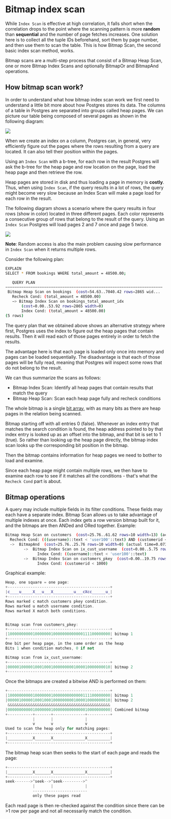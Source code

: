 # Bitmap index scan

While `Index Scan` is effective at high correlation, it falls short when the correlation drops to the point where the scanning pattern is more **random** than **sequential** and the number of page fetches increases. One solution here is to collect all the tuple IDs beforehand, sort them by page number, and then use them to scan the table. This is how Bitmap Scan, the second basic index scan method, works.

Bitmap scans are a multi-step process that consist of a Bitmap Heap Scan, one or more Bitmap Index Scans and optionally BitmapOr and BitmapAnd operations.

## How bitmap scan work?

In order to understand what how bitmap index scan work we first need to understand a little bit more about how Postgres stores its data. The columns of a table in Postgres are separated into groups called heap pages. We can picture our table being composed of several pages as shown in the following diagram:

![](https://user-images.githubusercontent.com/17776979/270002996-e6600aab-0063-4293-97d9-d63e9bb9bcad.png)

When we create an index on a column, Postgres can, in general, very efficiently figure out the pages where the rows resulting from a query are located. It can also tell their position within the pages.

Using an `Index Scan` with a b-tree, for each row in the result Postgres will ask the b-tree for the heap page and row location on the page, load the heap page and then retrieve the row.

Heap pages are stored in disk and thus loading a page in memory is **costly**. Thus, when using `Index Scan`, if the query results in a lot of rows, the query might become very slow because an Index Scan will make a page load for each row in the result.

The following diagram shows a scenario where the query results in four rows (show in color) located in three different pages. Each color represents a consecutive group of rows that belong to the result of the query. Using an `Index Scan` Postgres will load pages 2 and 7 once and page 5 twice.

![](https://user-images.githubusercontent.com/17776979/270003033-2bb155af-ad3f-42db-a991-ab778838ef55.png)

**Note**: Random access is also the main problem causing slow performance in `Index Scan` when it returns multiple rows.

Consider the following plan:

```sh
EXPLAIN
SELECT * FROM bookings WHERE total_amount = 48500.00;

   QUERY PLAN
−−−−−−−−−−−−−−−−−−−−−−−−−−−−−−−−−−−−−−−−−−−−−−−−−−−−−−−−−−−−−−−−−−−−−
 Bitmap Heap Scan on bookings  (cost=54.63..7040.42 rows=2865 wid...
   Recheck Cond: (total_amount = 48500.00)
   −> Bitmap Index Scan on bookings_total_amount_idx
       (cost=0.00..53.92 rows=2865 width=0)
       Index Cond: (total_amount = 48500.00)
(5 rows)
```

The query plan that we obtained above shows an alternative strategy where first, Postgres uses the index to figure out the heap pages that contain results. Then it will read each of those pages entirely in order to fetch the results.

The advantage here is that each page is loaded only once into memory and pages can be loaded sequentially. The disadvantage is that each of those pages will be fully read, meaning that Postgres will inspect some rows that do not belong to the result.

We can thus summarize the scans as follows:

- Bitmap Index Scan: Identify all heap pages that contain results that match the query
- Bitmap Heap Scan: Scan each heap page fully and recheck conditions

The whole bitmap is a single [bit array](https://en.wikipedia.org/wiki/Bit_array), with as many bits as there are heap pages in the relation being scanned.

Bitmap starting off with all entries 0 (false). Whenever an index entry that matches the search condition is found, the heap address pointed to by that index entry is looked up as an offset into the bitmap, and that bit is set to 1 (true). So rather than looking up the heap page directly, the bitmap index scan looks up the corresponding bit position in the bitmap.

Then the bitmap contains information for heap pages we need to bother to load and examine.

Since each heap page might contain multiple rows, we then have to examine each row to see if it matches all the conditions - that's what the `Recheck Cond` part is about.

## Bitmap operations

A query may include multiple fields in its filter conditions. These fields may each have a separate index. Bitmap Scan allows us to take advantage of multiple indexes at once. Each index gets a row version bitmap built for it, and the bitmaps are then ANDed and ORed together. Example:

```sh
Bitmap Heap Scan on customers  (cost=25.76..61.62 rows=10 width=13) (actual time=0.077..0.077 rows=2 loops=1)
  Recheck Cond: (((username)::text < 'user100'::text) AND (customerid < 1000))
  ->  BitmapAnd  (cost=25.76..25.76 rows=10 width=0) (actual time=0.073..0.073 rows=0 loops=1)
        ->  Bitmap Index Scan on ix_cust_username  (cost=0.00..5.75 rows=200 width=0) (actual time=0.006..0.006 rows=2 loops=1)
              Index Cond: ((username)::text < 'user100'::text)
        ->  Bitmap Index Scan on customers_pkey  (cost=0.00..19.75 rows=1000 width=0) (actual time=0.065..0.065 rows=999 loops=1)
              Index Cond: (customerid < 1000)
```

Graphical example:

```cpp
Heap, one square = one page:
+---------------------------------------------+
|c____u_____X___u___X_________u___cXcc______u_|
+---------------------------------------------+
Rows marked c match customers pkey condition.
Rows marked u match username condition.
Rows marked X match both conditions.


Bitmap scan from customers_pkey:
+---------------------------------------------+
|100000000001000000010000000000000111100000000| bitmap 1
+---------------------------------------------+
One bit per heap page, in the same order as the heap
Bits 1 when condition matches, 0 if not

Bitmap scan from ix_cust_username:
+---------------------------------------------+
|000001000001000100010000000001000010000000010| bitmap 2
+---------------------------------------------+
```

Once the bitmaps are created a bitwise AND is performed on them:

```cpp
+---------------------------------------------+
|100000000001000000010000000000000111100000000| bitmap 1
|000001000001000100010000000001000010000000010| bitmap 2
 &&&&&&&&&&&&&&&&&&&&&&&&&&&&&&&&&&&&&&&&&&&&&
|000000000001000000010000000000000010000000000| Combined bitmap
+-----------+-------+--------------+----------+
            |       |              |
            v       v              v
Used to scan the heap only for matching pages:
+---------------------------------------------+
|___________X_______X______________X__________|
+---------------------------------------------+
```

The bitmap heap scan then seeks to the start of each page and reads the page:

```cpp
+---------------------------------------------+
|___________X_______X______________X__________|
+---------------------------------------------+
seek------->^seek-->^seek--------->^
            |       |              |
            ------------------------
            only these pages read
```

Each read page is then re-checked against the condition since there can be >1 row per page and not all necessarily match the condition.
